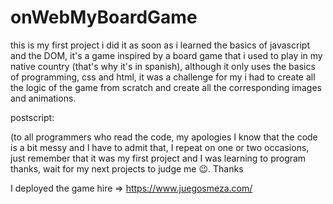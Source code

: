 # onWebMyBoardGame

this is my first project i did it as soon as i learned the basics of javascript and the DOM, it's a game inspired by a board game that i used to play in my native country (that's why it's in spanish), although it only uses the basics of programming, css and html, it was a challenge for my i had to create all the logic of the game from scratch and create all the corresponding images and animations.

postscript:

(to all programmers who read the code, my apologies I know that the code is a bit messy and I have to admit that, I repeat on one or two occasions, just remember that it was my first project and I was learning to program thanks, wait for my next projects to judge me 😉. Thanks

I deployed the game hire => https://www.juegosmeza.com/
